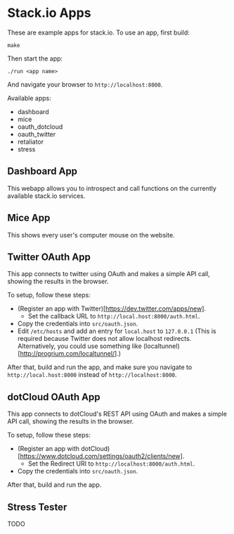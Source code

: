 # Stack.io Apps #

These are example apps for stack.io. To use an app, first build:

    make

Then start the app:

    ./run <app name>

And navigate your browser to `http://localhost:8000`.

Available apps:
 * dashboard
 * mice
 * oauth_dotcloud
 * oauth_twitter
 * retaliator
 * stress

## Dashboard App ##

This webapp allows you to introspect and call functions on the currently
available stack.io services.

## Mice App ##

This shows every user's computer mouse on the website.

## Twitter OAuth App ##

This app connects to twitter using OAuth and makes a simple API call, showing
the results in the browser.

To setup, follow these steps:
 * (Register an app with Twitter)[https://dev.twitter.com/apps/new].
   * Set the callback URL to `http://local.host:8000/auth.html`.
 * Copy the credentials into `src/oauth.json`.
 * Edit `/etc/hosts` and add an entry for `local.host` to `127.0.0.1`
   (This is required because Twitter does not allow localhost redirects.
   Alternatively, you could use something like
   (localtunnel)[http://progrium.com/localtunnel/].)

After that, build and run the app, and make sure you navigate to
`http://local.host:8000` instead of `http://localhost:8000`.

## dotCloud OAuth App ##

This app connects to dotCloud's REST API using OAuth and makes a simple API
call, showing the results in the browser.

To setup, follow these steps:
 * (Register an app with dotCloud)[https://www.dotcloud.com/settings/oauth2/clients/new].
   * Set the Redirect URI to `http://localhost:8000/auth.html`.
 * Copy the credentials into `src/oauth.json`.

After that, build and run the app.

## Stress Tester ##

TODO